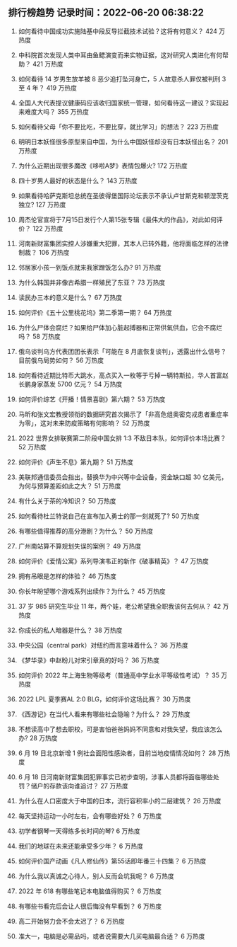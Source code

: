 
## 排行榜趋势 记录时间：2022-06-20 06:38:22
  
  1. 如何看待中国成功实施陆基中段反导拦截技术试验？这将有何意义？ 424 万热度
    
  2. 中科院首次发现人类中耳由鱼鳃演变而来实物证据，这对研究人类进化有何帮助？ 421 万热度
    
  3. 如何看待 14 岁男生放羊被 8 恶少追打坠河身亡，5 人故意杀人罪仅被判刑 3 至 4 年？ 419 万热度
    
  4. 全国人大代表提议健康码应该收归国家统一管理，如何看待这一建议？实现起来难度大吗？ 355 万热度
    
  5. 如何看待父母「你不要比吃，不要比穿，就比学习」的想法？ 223 万热度
    
  6. 明明日本妖怪很多原型来自中国，为什么中国妖怪却没有日本妖怪出名？ 201 万热度
    
  7. 为什么近期出现很多魔改《哆啦A梦》表情包爆火? 172 万热度
    
  8. 四十岁男人最好的状态是什么？ 143 万热度
    
  9. 如果看待哈萨克斯坦总统在圣彼得堡国际论坛表示不承认卢甘斯克和顿涅茨克独立? 127 万热度
    
  10. 周杰伦官宣将于7月15日发行个人第15张专辑《最伟大的作品》，对此如何评价？ 122 万热度
    
  11. 河南新财富集团实控人涉嫌重大犯罪，其本人已转外籍，他将面临怎样的法律制裁？ 106 万热度
    
  12. 邻居家小孩一到饭点就来我家蹭饭怎么办? 91 万热度
    
  13. 为什么韩国并非像古希腊一样殖民了东亚？ 73 万热度
    
  14. 读民办三本的意义是什么？ 67 万热度
    
  15. 如何评价《五十公里桃花坞》第二季第一期？ 64 万热度
    
  16. 为什么尸体会腐烂？如果给尸体加心脏起搏器和正常供氧供血，它会不腐烂吗？ 58 万热度
    
  17. 俄乌谈判乌方代表团团长表示「可能在 8 月底恢复谈判」，透露出什么信号？目前俄乌局势如何？ 56 万热度
    
  18. 如何看待近期比特币大跳水，高点买入一枚等于亏掉一辆特斯拉，华人首富赵长鹏身家蒸发 5700 亿元？ 54 万热度
    
  19. 如何评价综艺《开播！情景喜剧》第六期？ 53 万热度
    
  20. 马昕和张文宏教授领衔的数据研究首次揭示了「非高危组奥密克戎患者重症率为零」，这对未来防疫策略有何影响？ 52 万热度
    
  21. 2022 世界女排联赛第二阶段中国女排 1:3 不敌日本队，如何评价本场比赛？ 52 万热度
    
  22. 如何评价《声生不息》第九期？ 51 万热度
    
  23. 美联邦通信委员会指出，替换华为中兴等中企设备，资金缺口超 30 亿美元，为何与预算差距如此之大？ 51 万热度
    
  24. 有什么关于茶的冷知识？ 50 万热度
    
  25. 如何看待杜兰特说自己在宣布加入勇士的那一刻就死了? 50 万热度
    
  26. 有哪些值得推荐的高分港剧？为什么？ 50 万热度
    
  27. 广州南站算不算规划失误的案例？ 49 万热度
    
  28. 如何评价《爱情公寓》系列导演韦正的新作《破事精英》？ 47 万热度
    
  29. 拥有吊眼是怎样的体验？ 46 万热度
    
  30. 你长年盼望哪个游戏系列出续作？为什么？ 45 万热度
    
  31. 37 岁 985 研究生毕业 11 年，两个娃，老公希望我全职我该何去何从？ 42 万热度
    
  32. 你成长的私人暗器是什么？ 38 万热度
    
  33. 中央公园（central park）对纽约而言意味着什么？ 36 万热度
    
  34. 《梦华录》中赵盼儿对宋引章真的好吗？ 36 万热度
    
  35. 如何评价 2022 年上海生物等级考（普通高中学业水平等级性考试）？ 35 万热度
    
  36. 2022 LPL 夏季赛AL 2:0 BLG，如何评价这场比赛？ 30 万热度
    
  37. 《西游记》在当代人看来有哪些社会隐喻？为什么？ 29 万热度
    
  38. 不想读高中了想去职校，可是害怕爸爸妈妈不同意和对我失望，我应该怎么办? 28 万热度
    
  39. 6 月 19 日北京新增 1 例社会面阳性感染者，目前当地疫情情况如何？ 28 万热度
    
  40. 6 月 18 日河南新财富集团犯罪事实已初步查明，涉事人员都将面临哪些处罚？储户的存款该向谁追讨？ 27 万热度
    
  41. 为什么在人口密度大于中国的日本，流行容积率小的二层建筑？ 26 万热度
    
  42. 每天坚持运动一小时左右，会有哪些好处？ 6 万热度
    
  43. 初学者钢琴一天得练多长时间的琴? 6 万热度
    
  44. 我们的地球在未来还能承受多少年？ 6 万热度
    
  45. 如何评价国产动画《凡人修仙传》第55话即年番三十四集？ 6 万热度
    
  46. 为什么我以真诚之心待人，别人反而会坑我呢？ 6 万热度
    
  47. 2022 年 618 有哪些笔记本电脑值得购买？ 6 万热度
    
  48. 有哪些书看完后会让人很后悔没有早看到？ 6 万热度
    
  49. 高二开始努力会不会太迟了？ 6 万热度
    
  50. 准大一，电脑是必需品吗，或者说需要大几买电脑最合适？ 6 万热度
    